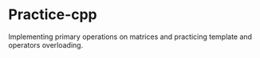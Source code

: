 # Practice-cpp
Implementing primary operations on matrices and practicing template and operators overloading.
